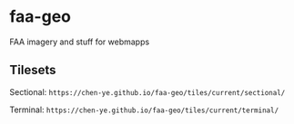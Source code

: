# faa-geo

FAA imagery and stuff for webmapps

## Tilesets

Sectional: `https://chen-ye.github.io/faa-geo/tiles/current/sectional/`

Terminal: `https://chen-ye.github.io/faa-geo/tiles/current/terminal/`
